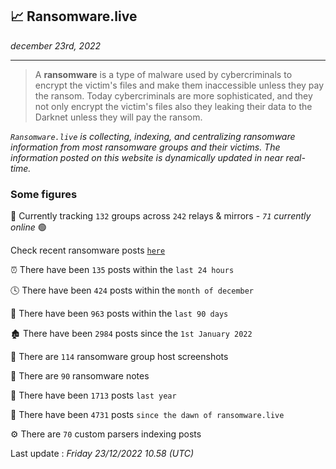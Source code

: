 ## 📈 Ransomware.live
_december 23rd, 2022_

---

> A **ransomware** is a type of malware used by cybercriminals to encrypt the victim's files and make them inaccessible unless they pay the ransom. Today cybercriminals are more sophisticated, and they not only encrypt the victim's files also they leaking their data to the Darknet unless they will pay the ransom.


_`Ransomware.live` is collecting, indexing, and centralizing ransomware information from most ransomware groups and their victims. The information posted on this website is dynamically updated in near real-time._

### Some figures 

🔎 Currently tracking `132` groups across `242` relays & mirrors - _`71` currently online_ 🟢

Check recent ransomware posts [`here`](recentposts.md)


⏰ There have been `135` posts within the `last 24 hours`

🕓 There have been `424` posts within the `month of december`

📅 There have been `963` posts within the `last 90 days`

🏚 There have been `2984` posts since the `1st January 2022`

📸 There are `114` ransomware group host screenshots

📝 There are `90` ransomware notes

🚀 There have been `1713` posts `last year`

🐣 There have been `4731` posts `since the dawn of ransomware.live`

⚙️ There are `70` custom parsers indexing posts



Last update : _Friday 23/12/2022 10.58 (UTC)_

